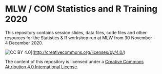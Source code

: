 # MLW / COM Statistics and R Training 2020

This repository contains session slides, data files, code files and other resources for the Statistics & R workshop run at MLW from 30 November - 4 December 2020.


![CC BY 4.0](https://i.creativecommons.org/l/by/4.0/88x31.png "Creative Commons License")](http://creativecommons.org/licenses/by/4.0/)

The content of this repository is licensed under a [Creative Commons Attribution 4.0 International License](http://creativecommons.org/licenses/by/4.0/).
